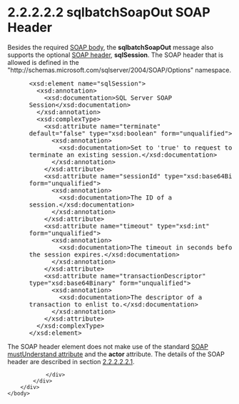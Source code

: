 <html dir="LTR" xmlns:mshelp="http://msdn.microsoft.com/mshelp" xmlns:ddue="http://ddue.schemas.microsoft.com/authoring/2003/5" xmlns:xlink="http://www.w3.org/1999/xlink" xmlns:tool="http://www.microsoft.com/tooltip">
    <head>
        <meta http-equiv="Content-Type" content="text/html; CHARSET=utf-8"></meta>
        <meta name="save" content="history"></meta>
        <title>2.2.2.2.2 sqlbatchSoapOut SOAP Header</title>
        <xml>
            <mshelp:toctitle title="2.2.2.2.2 sqlbatchSoapOut SOAP Header"></mshelp:toctitle>
            <mshelp:rltitle title="[MS-SSNWS]: sqlbatchSoapOut SOAP Header"></mshelp:rltitle>
            <mshelp:keyword index="A" term="9be7b194-6ee0-4709-bfd7-187579e426b6"></mshelp:keyword>
            <mshelp:attr name="DCSext.ContentType" value="open specification"></mshelp:attr>
            <mshelp:attr name="AssetID" value="9be7b194-6ee0-4709-bfd7-187579e426b6"></mshelp:attr>
            <mshelp:attr name="TopicType" value="kbRef"></mshelp:attr>
            <mshelp:attr name="DCSext.Title" value="[MS-SSNWS]: sqlbatchSoapOut SOAP Header" />
        </xml>
    </head>
    <body>
        <div id="header">
            <h1 class="heading">2.2.2.2.2 sqlbatchSoapOut SOAP Header</h1>
        </div>
        <div id="mainSection">
            <div id="mainBody">
                <div id="allHistory" class="saveHistory"></div>
                <div id="sectionSection0" class="section" name="collapseableSection">
                    

<p>Besides the required <a href="4baedaec-b5a7-4176-be88-e1cec659ab8c.html#gt_57cdf8ab-8d79-462d-a446-5d85632a7a04">SOAP body</a>, the <b>sqlbatchSoapOut</b>
message also supports the optional <a href="4baedaec-b5a7-4176-be88-e1cec659ab8c.html#gt_093a0af2-e71c-40fc-a484-d2f802da0277">SOAP header</a>, <b>sqlSession</b>.
The SOAP header that is allowed is defined in the
&quot;http://schemas.microsoft.com/sqlserver/2004/SOAP/Options&quot; namespace.</p>

<dl>
<dd>
<div><pre> &lt;xsd:element name=&quot;sqlSession&quot;&gt;
   &lt;xsd:annotation&gt;
     &lt;xsd:documentation&gt;SQL Server SOAP 
 Session&lt;/xsd:documentation&gt;
   &lt;/xsd:annotation&gt;
   &lt;xsd:complexType&gt;
     &lt;xsd:attribute name=&quot;terminate&quot; 
 default=&quot;false&quot; type=&quot;xsd:boolean&quot; form=&quot;unqualified&quot;&gt;
       &lt;xsd:annotation&gt;
         &lt;xsd:documentation&gt;Set to 'true' to request to 
 terminate an existing session.&lt;/xsd:documentation&gt;
       &lt;/xsd:annotation&gt;
     &lt;/xsd:attribute&gt;
     &lt;xsd:attribute name=&quot;sessionId&quot; type=&quot;xsd:base64Binary&quot; 
 form=&quot;unqualified&quot;&gt;
       &lt;xsd:annotation&gt;
         &lt;xsd:documentation&gt;The ID of a 
 session.&lt;/xsd:documentation&gt;
       &lt;/xsd:annotation&gt;
     &lt;/xsd:attribute&gt;
     &lt;xsd:attribute name=&quot;timeout&quot; type=&quot;xsd:int&quot; 
 form=&quot;unqualified&quot;&gt;
       &lt;xsd:annotation&gt;
         &lt;xsd:documentation&gt;The timeout in seconds before 
 the session expires.&lt;/xsd:documentation&gt;
       &lt;/xsd:annotation&gt;
     &lt;/xsd:attribute&gt;
     &lt;xsd:attribute name=&quot;transactionDescriptor&quot; 
 type=&quot;xsd:base64Binary&quot; form=&quot;unqualified&quot;&gt;
       &lt;xsd:annotation&gt;
         &lt;xsd:documentation&gt;The descriptor of a 
 transaction to enlist to.&lt;/xsd:documentation&gt;
       &lt;/xsd:annotation&gt;
     &lt;/xsd:attribute&gt;
   &lt;/xsd:complexType&gt;
 &lt;/xsd:element&gt;
</pre></div>
</dd></dl>

<p>The SOAP header element does not make use of the standard <a href="4baedaec-b5a7-4176-be88-e1cec659ab8c.html#gt_1c1cb476-8f78-4ebd-9781-6965b3838102">SOAP mustUnderstand attribute</a>
and the <b>actor</b> attribute. The details of the SOAP header are described in
section <a href="0a3b49a0-3ad1-4256-a5df-66f397085504.html">2.2.2.2.2.1</a>.</p>


                </div>
            </div>
        </div>
    </body>
</html>